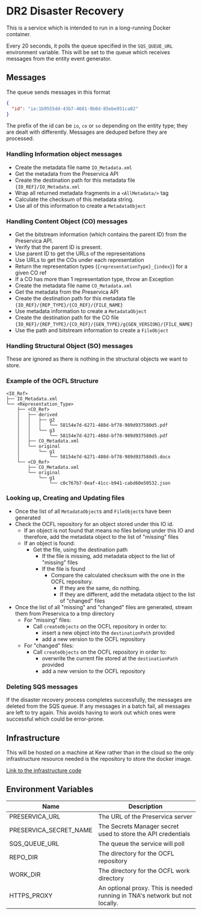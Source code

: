 # DR2 Disaster Recovery

This is a service which is intended to run in a long-running Docker container.

Every 20 seconds, it polls the queue specified in the `SQS_QUEUE_URL` environment variable.
This will be set to the queue which receives messages from the entity event generator.

## Messages

The queue sends messages in this format

```json
{
  "id": "io:1b9555dd-43b7-4681-9b0d-85ebe951ca02"
}
```

The prefix of the id can be `io`, `co` or `so` depending on the entity type; they are dealt with differently.
Messages are deduped before they are processed.

### Handling Information object messages

* Create the metadata file name `IO_Metadata.xml`
* Get the metadata from the Preservica API
* Create the destination path for this metadata file `{IO_REF}/IO_Metadata.xml`
* Wrap all returned metadata fragments in a `<AllMetadata/>` tag
* Calculate the checksum of this metadata string.
* Use all of this information to create a `MetadataObject`

### Handling Content Object (CO) messages

* Get the bitstream information (which contains the parent ID) from the Preservica API.
* Verify that the parent ID is present.
* Use parent ID to get the URLs of the representations
* Use URLs to get the COs under each representation
* Return the representation types (`{representationType}_{index}`) for a given CO ref
* If a CO has more than 1 representation type, throw an Exception
* Create the metadata file name `CO_Metadata.xml`
* Get the metadata from the Preservica API
* Create the destination path for this metadata file `{IO_REF}/{REP_TYPE}/{CO_REF}/{FILE_NAME}`
* Use metadata information to create a `MetadataObject`
* Create the destination path for the CO file `{IO_REF}/{REP_TYPE}/{CO_REF}/{GEN_TYPE}/g{GEN_VERSION}/{FILE_NAME}`
* Use the path and bitstream information to create a `FileObject`

### Handling Structural Object (SO) messages

These are ignored as there is nothing in the structural objects we want to store.

### Example of the OCFL Structure
```
<IO_Ref>
├── IO_Metadata.xml
└── <Representation_Type>
    ├── <CO_Ref>
    │   ├── derived
    │   │   ├── g2
    │   │   │   └── 58154e7d-6271-488d-bf78-989d937580d5.pdf
    │   │   └── g3
    │   │       └── 58154e7d-6271-488d-bf78-989d937580d5.pdf
    │   ├── CO_Metadata.xml
    │   └── original
    │       └── g1
    │           └── 58154e7d-6271-488d-bf78-989d937580d5.docx
    └── <CO_Ref>
        ├── CO_Metadata.xml
        └── original
            └── g1
                └── c0c767b7-0eaf-41cc-b941-cabd60e50532.json
```

### Looking up, Creating and Updating files
* Once the list of all `MetadataObject`s and `FileObject`s have been generated
* Check the OCFL repository for an object stored under this IO id.
  * If an object is not found that means no files belong under this IO and therefore, add the metadata object to the list of "missing" files
  * If an object is found:
    * Get the file, using the destination path
      * If the file is missing, add metadata object to the list of "missing" files
      * If the file is found
        * Compare the calculated checksum with the one in the OCFL repository.
          * If they are the same, do nothing.
          * If they are different, add the metadata object to the list of "changed" files
* Once the list of all "missing" and "changed" files are generated, stream them from Preservica to a tmp directory
  * For "missing" files:
    * Call `createObjects` on the OCFL repository in order to:
      * insert a new object into the `destinationPath` provided
      * add a new version to the OCFL repository
  * For "changed" files:
    * Call `createObjects` on the OCFL repository in order to:
      * overwrite the current file stored at the `destinationPath` provided
      * add a new version to the OCFL repository

### Deleting SQS messages

If the disaster recovery process completes successfully, the messages are deleted from the SQS queue.
If any messages in a batch fail, all messages are left to try again. This avoids having to work out which ones were
successful which could be error-prone.

## Infrastructure

This will be hosted on a machine at Kew rather than in the cloud so the only infrastructure resource needed is the
repository to store the docker image.

[Link to the infrastructure code](https://github.com/nationalarchives/dr2-terraform-environments)

## Environment Variables

| Name                   | Description                                                                 |
|------------------------|-----------------------------------------------------------------------------|
| PRESERVICA_URL         | The URL of the Preservica server                                            |
| PRESERVICA_SECRET_NAME | The Secrets Manager secret used to store the API credentials                |
| SQS_QUEUE_URL          | The queue the service will poll                                             |
| REPO_DIR               | The directory for the OCFL repository                                       |
| WORK_DIR               | The directory for the OCFL work directory                                   |
| HTTPS_PROXY            | An optional proxy. This is needed running in TNA's network but not locally. |
